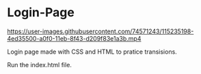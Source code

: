 # Login-Page


https://user-images.githubusercontent.com/74571243/115235198-4ed35500-a0f0-11eb-8f43-d209f83e1a3b.mp4

Login page made with CSS and HTML to pratice transisions.

Run the index.html file.
